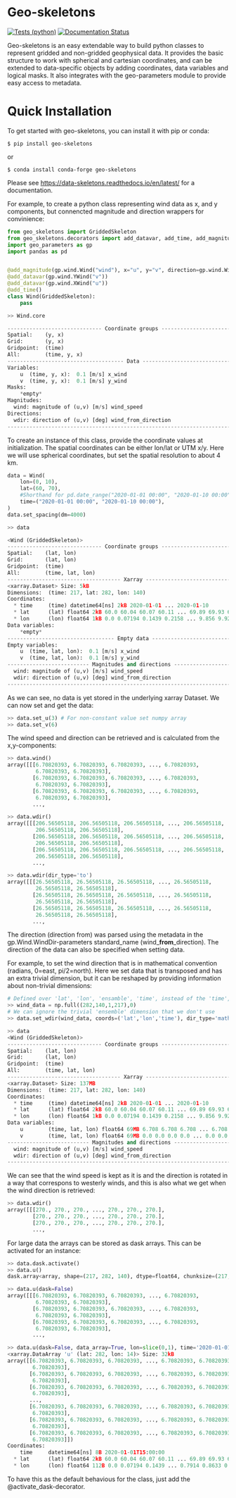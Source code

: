 # Geo-skeletons
[![Tests (python)](https://github.com/bjorkqvi/skeletons/actions/workflows/tests.yml/badge.svg)](https://github.com/bjorkqvi/skeletons/actions/workflows/tests.yml)
[![Documentation Status](https://readthedocs.org/projects/data-skeletons/badge/?version=latest)](https://readthedocs.org/projects/data-skeletons/badge/?version=latest)	

Geo-skeletons is an easy extendable way to build python classes to represent gridded and non-gridded geophysical data. It provides the basic structure to work with spherical and cartesian coordinates, and can be extended to data-specific objects by adding coordinates, data variables and logical masks. It also integrates with the geo-parameters module to provide easy access to metadata.

# Quick Installation

To get started with geo-skeletons, you can install it with pip or conda:

```shell
$ pip install geo-skeletons 
```

or

```shell
$ conda install conda-forge geo-skeletons
```

Please see https://data-skeletons.readthedocs.io/en/latest/ for a documentation.

For example, to create a python class representing wind data as x, and y components, but connencted magnitude and direction wrappers for convinience:
```python
from geo_skeletons import GriddedSkeleton
from geo_skeletons.decorators import add_datavar, add_time, add_magnitude
import geo_parameters as gp
import pandas as pd


@add_magnitude(gp.wind.Wind("wind"), x="u", y="v", direction=gp.wind.WindDir("wdir"))
@add_datavar(gp.wind.YWind("v"))
@add_datavar(gp.wind.XWind("u"))
@add_time()
class Wind(GriddedSkeleton):
    pass

>> Wind.core

------------------------------ Coordinate groups -------------------------------
Spatial:    (y, x)
Grid:       (y, x)
Gridpoint:  (time)
All:        (time, y, x)
------------------------------------- Data -------------------------------------
Variables:
    u  (time, y, x):  0.1 [m/s] x_wind
    v  (time, y, x):  0.1 [m/s] y_wind
Masks:
    *empty*
Magnitudes:
  wind: magnitude of (u,v) [m/s] wind_speed
Directions:
  wdir: direction of (u,v) [deg] wind_from_direction
--------------------------------------------------------------------------------
```
To create an instance of this class, provide the coordinate values at initialization. The spatial coordinates can be either lon/lat or UTM x/y. Here we will use spherical coordinates, but set the spatial resolution to about 4 km.

```python
data = Wind(
    lon=(0, 10),
    lat=(60, 70),
    #Shorthand for pd.date_range("2020-01-01 00:00", "2020-01-10 00:00", freq="1h")
    time=("2020-01-01 00:00", "2020-01-10 00:00"), 
)
data.set_spacing(dm=4000)

>> data

<Wind (GriddedSkeleton)>
------------------------------ Coordinate groups -------------------------------
Spatial:    (lat, lon)
Grid:       (lat, lon)
Gridpoint:  (time)
All:        (time, lat, lon)
------------------------------------ Xarray ------------------------------------
<xarray.Dataset> Size: 5kB
Dimensions:  (time: 217, lat: 282, lon: 140)
Coordinates:
  * time     (time) datetime64[ns] 2kB 2020-01-01 ... 2020-01-10
  * lat      (lat) float64 2kB 60.0 60.04 60.07 60.11 ... 69.89 69.93 69.96 70.0
  * lon      (lon) float64 1kB 0.0 0.07194 0.1439 0.2158 ... 9.856 9.928 10.0
Data variables:
    *empty*
---------------------------------- Empty data ----------------------------------
Empty variables:
    u  (time, lat, lon):  0.1 [m/s] x_wind
    v  (time, lat, lon):  0.1 [m/s] y_wind
-------------------------- Magnitudes and directions ---------------------------
  wind: magnitude of (u,v) [m/s] wind_speed
  wdir: direction of (u,v) [deg] wind_from_direction
--------------------------------------------------------------------------------
```

As we can see, no data is yet stored in the underlying xarray Dataset. We can now set and get the data:
```python
>> data.set_u(3) # For non-constant value set numpy array
>> data.set_v(6)
```

The wind speed and direction can be retrieved and is calculated from the x,y-components:
```python
>> data.wind()
array([[[6.70820393, 6.70820393, 6.70820393, ..., 6.70820393,
         6.70820393, 6.70820393],
        [6.70820393, 6.70820393, 6.70820393, ..., 6.70820393,
         6.70820393, 6.70820393],
        [6.70820393, 6.70820393, 6.70820393, ..., 6.70820393,
         6.70820393, 6.70820393],
        ...,

>> data.wdir()
array([[[206.56505118, 206.56505118, 206.56505118, ..., 206.56505118,
         206.56505118, 206.56505118],
        [206.56505118, 206.56505118, 206.56505118, ..., 206.56505118,
         206.56505118, 206.56505118],
        [206.56505118, 206.56505118, 206.56505118, ..., 206.56505118,
         206.56505118, 206.56505118],
        ...,

>> data.wdir(dir_type='to')
array([[[26.56505118, 26.56505118, 26.56505118, ..., 26.56505118,
         26.56505118, 26.56505118],
        [26.56505118, 26.56505118, 26.56505118, ..., 26.56505118,
         26.56505118, 26.56505118],
        [26.56505118, 26.56505118, 26.56505118, ..., 26.56505118,
         26.56505118, 26.56505118],
        ...,
```

The direction (direction from) was parsed using the metadata in the gp.Wind.WindDir-parameters standard_name (wind_**from**_direction). The direction of the data can also be specified when setting data. 

For example, to set the wind direction that is in mathematical convention (radians, 0=east, pi/2=north). Here we set data that is transposed and has an extra trivial dimension, but it can be reshaped by providing information about non-trivial dimensions:
```python
# Defined over 'lat', 'lon', 'ensamble', 'time', instead of the 'time','lat','lon' that we want.
>> wind_data = np.full((282,140,1,217),0)
# We can ignore the trivial 'ensemble' dimension that we don't use
>> data.set_wdir(wind_data, coords=('lat','lon','time'), dir_type='math')

>> data
<Wind (GriddedSkeleton)>
------------------------------ Coordinate groups -------------------------------
Spatial:    (lat, lon)
Grid:       (lat, lon)
Gridpoint:  (time)
All:        (time, lat, lon)
------------------------------------ Xarray ------------------------------------
<xarray.Dataset> Size: 137MB
Dimensions:  (time: 217, lat: 282, lon: 140)
Coordinates:
  * time     (time) datetime64[ns] 2kB 2020-01-01 ... 2020-01-10
  * lat      (lat) float64 2kB 60.0 60.04 60.07 60.11 ... 69.89 69.93 69.96 70.0
  * lon      (lon) float64 1kB 0.0 0.07194 0.1439 0.2158 ... 9.856 9.928 10.0
Data variables:
    u        (time, lat, lon) float64 69MB 6.708 6.708 6.708 ... 6.708 6.708
    v        (time, lat, lon) float64 69MB 0.0 0.0 0.0 0.0 ... 0.0 0.0 0.0 0.0
-------------------------- Magnitudes and directions ---------------------------
  wind: magnitude of (u,v) [m/s] wind_speed
  wdir: direction of (u,v) [deg] wind_from_direction
--------------------------------------------------------------------------------
```

We can see that the wind speed is kept as it is and the direction is rotated in a way that correspons to westerly winds, and this is also what we get when the wind direction is retrieved:
```python
>> data.wdir()
array([[[270., 270., 270., ..., 270., 270., 270.],
        [270., 270., 270., ..., 270., 270., 270.],
        [270., 270., 270., ..., 270., 270., 270.],
        ...,
```
For large data the arrays can be stored as dask arrays. This can be activated for an instance:

```python
>> data.dask.activate()
>> data.u()
dask.array<array, shape=(217, 282, 140), dtype=float64, chunksize=(217, 282, 140), chunktype=numpy.ndarray>

>> data.u(dask=False)
array([[[6.70820393, 6.70820393, 6.70820393, ..., 6.70820393,
         6.70820393, 6.70820393],
        [6.70820393, 6.70820393, 6.70820393, ..., 6.70820393,
         6.70820393, 6.70820393],
        [6.70820393, 6.70820393, 6.70820393, ..., 6.70820393,
         6.70820393, 6.70820393],
        ...,

>> data.u(dask=False, data_array=True, lon=slice(0,1), time='2020-01-01 15:00')
<xarray.DataArray 'u' (lat: 282, lon: 14)> Size: 32kB
array([[6.70820393, 6.70820393, 6.70820393, ..., 6.70820393, 6.70820393,
        6.70820393],
       [6.70820393, 6.70820393, 6.70820393, ..., 6.70820393, 6.70820393,
        6.70820393],
       [6.70820393, 6.70820393, 6.70820393, ..., 6.70820393, 6.70820393,
        6.70820393],
       ...,
       [6.70820393, 6.70820393, 6.70820393, ..., 6.70820393, 6.70820393,
        6.70820393],
       [6.70820393, 6.70820393, 6.70820393, ..., 6.70820393, 6.70820393,
        6.70820393],
       [6.70820393, 6.70820393, 6.70820393, ..., 6.70820393, 6.70820393,
        6.70820393]])
Coordinates:
    time     datetime64[ns] 8B 2020-01-01T15:00:00
  * lat      (lat) float64 2kB 60.0 60.04 60.07 60.11 ... 69.89 69.93 69.96 70.0
  * lon      (lon) float64 112B 0.0 0.07194 0.1439 ... 0.7914 0.8633 0.9353
```

To have this as the default behavious for the class, just add the @activate_dask-decorator.
